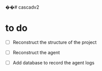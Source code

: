 ��# cascadv2

# to do
- [ ] Reconstruct the structure of the project
- [ ] Reconstruct the agent
- [ ] Add database to record the agent logs

